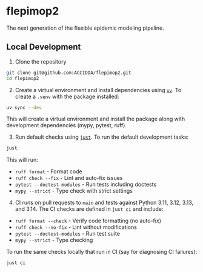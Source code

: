 # flepimop2

The next generation of the flexible epidemic modeling pipeline.

## Local Development

1. Clone the repository

```bash
git clone git@github.com:ACCIDDA/flepimop2.git
cd flepimop2
```

2. Create a virtual environment and install dependencies using [`uv`](https://docs.astral.sh/uv/). To create a `.venv` with the package installed:

```bash
uv sync --dev
```

This will create a virtual environment and install the package along with development dependencies (mypy, pytest, ruff).

3. Run default checks using [`just`](https://just.systems/). To run the default development tasks:

```bash
just
```

This will run:
- `ruff format` - Format code
- `ruff check --fix` - Lint and auto-fix issues
- `pytest --doctest-modules` - Run tests including doctests
- `mypy --strict` - Type check with strict settings

4. CI runs on pull requests to `main` and tests against Python 3.11, 3.12, 3.13, and 3.14. The CI checks are defined in `just ci` and include:

- `ruff format --check` - Verify code formatting (no auto-fix)
- `ruff check --no-fix` - Lint without modifications
- `pytest --doctest-modules` - Run test suite
- `mypy --strict` - Type checking

To run the same checks locally that run in CI (say for diagnosing CI failures):

```bash
just ci
```
